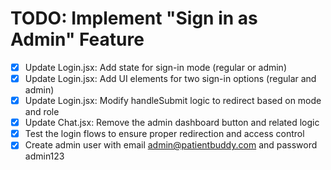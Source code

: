 # TODO: Implement "Sign in as Admin" Feature

- [x] Update Login.jsx: Add state for sign-in mode (regular or admin)
- [x] Update Login.jsx: Add UI elements for two sign-in options (regular and admin)
- [x] Update Login.jsx: Modify handleSubmit logic to redirect based on mode and role
- [x] Update Chat.jsx: Remove the admin dashboard button and related logic
- [x] Test the login flows to ensure proper redirection and access control
- [x] Create admin user with email admin@patientbuddy.com and password admin123
